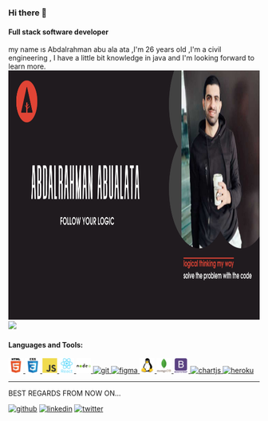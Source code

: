 

### Hi there  👋 
#### Full stack software developer
my name ıs Abdalrahman abu ala ata ,I'm 26 years old ,I'm a  civil engineering , I have a little bit knowledge in java and I'm looking forward to learn more.
<img src="https://github.com/AbdalrahmanAbualata/AbdalrahmanAbualata/blob/main/img/Yellow%20and%20Black%20Clean%20Graphic%20Announcements%20University%20Back%20to%20School%20Banner.jpg?raw=true" alt="Abdallah" width="1200" height="500"/>
<img height="180em" src="https://github-readme-stats.vercel.app/api?username=AbdalrahmanAbualata&show_icons=true&hide_border=true&&count_private=true&include_all_commits=true" />
<h4 align="left">Languages and Tools:</h4>
<p align="left"> <a href="https://www.w3.org/html/" target="_blank"> <img src="https://raw.githubusercontent.com/devicons/devicon/master/icons/html5/html5-original-wordmark.svg" alt="html5" width="30" height="30"/> </a> <a href="https://www.w3schools.com/css/" target="_blank"> <img src="https://raw.githubusercontent.com/devicons/devicon/master/icons/css3/css3-original-wordmark.svg" alt="css3" width="30" height="30"/> </a> <a href="https://developer.mozilla.org/en-US/docs/Web/JavaScript" target="_blank"> <img src="https://raw.githubusercontent.com/devicons/devicon/master/icons/javascript/javascript-original.svg" alt="javascript" width="30" height="30"/> </a>  <a href="https://reactjs.org/" target="_blank"> <img src="https://raw.githubusercontent.com/devicons/devicon/master/icons/react/react-original-wordmark.svg" alt="react" width="30" height="30"/> </a> <a href="https://nodejs.org" target="_blank"> <img src="https://raw.githubusercontent.com/devicons/devicon/master/icons/nodejs/nodejs-original-wordmark.svg" alt="nodejs" width="30" height="30"/> </a> <a href="https://git-scm.com/" target="_blank"> <img src="https://www.vectorlogo.zone/logos/git-scm/git-scm-icon.svg" alt="git" width="30" height="30"/> </a>  <a href="https://www.figma.com/" target="_blank"> <img src="https://www.vectorlogo.zone/logos/figma/figma-icon.svg" alt="figma" width="30" height="30"/> <a/> <a href="https://www.linux.org/" target="_blank"> <img src="https://raw.githubusercontent.com/devicons/devicon/master/icons/linux/linux-original.svg" alt="linux" width="30" height="30"/> </a> <a href="https://www.mongodb.com/" target="_blank"> <img src="https://raw.githubusercontent.com/devicons/devicon/master/icons/mongodb/mongodb-original-wordmark.svg" alt="mongodb" width="30" height="30"/> </a> <a href="https://getbootstrap.com" target="_blank"> <img src="https://raw.githubusercontent.com/devicons/devicon/master/icons/bootstrap/bootstrap-plain-wordmark.svg" alt="bootstrap" width="30" height="30"/> </a> <a href="https://www.chartjs.org" target="_blank"> <img src="https://www.chartjs.org/media/logo-title.svg" alt="chartjs" width="30" height="30"/> </a> <a href="https://heroku.com" target="_blank"> <img src="https://www.vectorlogo.zone/logos/heroku/heroku-icon.svg" alt="heroku" width="30" height="30"/> </a></p>
  
-----------------------------------------------------------------------------------------------------------------------------------------------------
  
  
BEST REGARDS FROM NOW ON...



[<img src='https://cdn.jsdelivr.net/npm/simple-icons@3.0.1/icons/github.svg' alt='github' height='10'>]()  [<img src='https://cdn.jsdelivr.net/npm/simple-icons@3.0.1/icons/linkedin.svg' alt='linkedin' height='10'>]()  [<img src='https://cdn.jsdelivr.net/npm/simple-icons@3.0.1/icons/twitter.svg' alt='twitter' height='10'>]()
